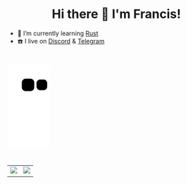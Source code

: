 <h1 align="center">Hi there 👋 I'm Francis!</h1>

- 🦀️ I’m currently learning [Rust](https://www.rust-lang.org/learn) 
- ☎️  I live on [Discord](https://discord.gg/dd6JZteeyd) & [Telegram](https://t.me/francisdu)

<h1></h1>

![snake gif](https://github.com/francis-du/francis-du/blob/output/snake.svg)
<h1></h1>

<table>
  <tr>
    <td valign="top">
      <a href="https://francis.run" target="_blank">
        <img src="https://github-readme-stats.vercel.app/api?username=francis-du&count_private=true&show_icons=true&bg_color=30,e96443,904e95&title_color=fff&text_color=fff" />
      <a/>
    </td>
    <td valign="top">
      <a href="https://wakatime.com/@francis" target="_blank">
        <img src="https://github-readme-stats-git.francisdu.vercel.app/api/wakatime?username=francis&hide=other,html,scss,css,yaml,xml,toml,markdown&bg_color=30,e96443,904e95&title_color=fff&text_color=fff" />
      <a/>
    </td>
  </tr>
</table>
